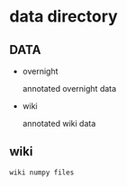# data directory

## DATA

  - overnight
    
    annotated overnight data
 
  - wiki
  
    annotated wiki data
    
## wiki

    wiki numpy files
